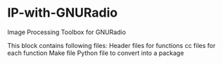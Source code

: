# IP-with-GNURadio
Image Processing Toolbox for GNURadio

This block contains following files:
Header files for functions
cc files for each function
Make file
Python file to convert into a package
